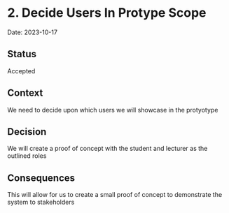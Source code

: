 # 2. Decide Users In Protype Scope

Date: 2023-10-17

## Status

Accepted

## Context

We need to decide upon which users we will showcase in the protyotype
  
## Decision

We will create a proof of concept with the student and lecturer as the outlined roles
  
## Consequences

This will allow for us to create a small proof of concept to demonstrate the system to stakeholders
